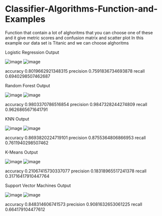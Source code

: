 # Classifier-Algorithms-Function-and-Examples



Function that contain a lot of alghoritms that you can choose one of these and it give metric scores and confusion matrix and scatter plot 
In this example our data set is Titanic and we can choose alghoritms

Logistic Regression Output

![image](https://user-images.githubusercontent.com/60134593/211160622-d8388f0b-fc96-47b6-94b0-8bc10b309b89.png)
![image](https://user-images.githubusercontent.com/60134593/211160615-128e3f56-4867-488f-b154-9a1310711a51.png)

accuracy 0.8019662921348315
precision 0.7591836734693878
recall 0.6940298507462687

Random Forest Output 

![image](https://user-images.githubusercontent.com/60134593/211160713-613b1c4e-600d-430a-b6e3-2e33c921eed2.png)
![image](https://user-images.githubusercontent.com/60134593/211160720-eb605502-ff2a-4e86-a5b8-cfb790a4bec4.png)

accuracy 0.9803370786516854
precision 0.9847328244274809
recall 0.9626865671641791

KNN Output

![image](https://user-images.githubusercontent.com/60134593/211160751-305028f7-68ec-4b71-b6d9-07b46eabe618.png)
![image](https://user-images.githubusercontent.com/60134593/211160754-639bf6f7-65fb-4bd3-9bca-71cc50b7e1e3.png)

accuracy 0.8693820224719101
precision 0.8755364806866953
recall 0.7611940298507462

K-Means Output

![image](https://user-images.githubusercontent.com/60134593/211160776-ed25728a-7a7c-4b3d-8ead-2bcced2bc95a.png)
![image](https://user-images.githubusercontent.com/60134593/211160779-31a71dc8-4822-4327-b710-27e6cf053b24.png)

accuracy 0.21067415730337077
precision 0.18318965517241378
recall 0.31716417910447764

Support Vector Machines Output

![image](https://user-images.githubusercontent.com/60134593/211160816-e6236f6f-dc47-4d52-b8ec-dc43fed22f24.png)
![image](https://user-images.githubusercontent.com/60134593/211160824-05ee8d0d-c765-477a-a424-cec4f26a2d3f.png)

accuracy 0.848314606741573
precision 0.9081632653061225
recall 0.664179104477612


